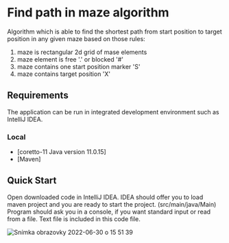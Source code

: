 # Find path in maze algorithm
Algorithm which is able to find the shortest path from start position to target position in any given maze based on those rules:
1. maze is rectangular 2d grid of mase elements
2. maze element is free '.' or blocked '#'
3. maze contains one start position marker 'S'
4. maze contains target position 'X'

## Requirements
The application can be run in integrated development environment such as IntelliJ IDEA.

### Local
* [coretto-11 Java version 11.0.15]
* [Maven]

## Quick Start
Open downloaded code in IntelliJ IDEA. IDEA should offer you to load maven project and you are ready to start the project. (src/main/java/Main)
Program should ask you in a console, if you want standard input or read from a file. Text file is included in this code file.

![Snímka obrazovky 2022-06-30 o 15 51 39](https://user-images.githubusercontent.com/86307337/176694616-4d03a522-4495-40a6-bc7a-bca859792a22.png)

